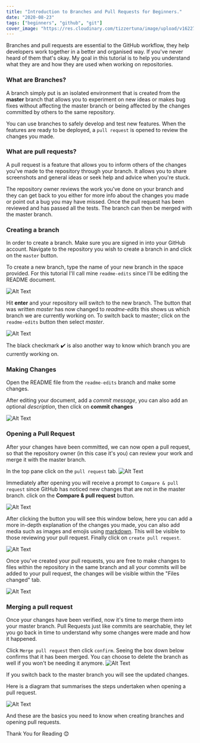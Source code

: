 ```yaml
---
title: "Introduction to Branches and Pull Requests for Beginners."
date: "2020-08-23"
tags: ["beginners", "github", "git"]
cover_image: "https://res.cloudinary.com/tizzertuna/image/upload/v1622758170/Articles/article_3_2x_rfbswk.png"
---
```


Branches and pull requests are essential to the GitHub workflow, they help developers work together in a better and organised way. If you've never heard of them that's okay. My goal in this tutorial is to help you understand what they are and how they are used when working on repositories.

### **What are Branches?**

A branch simply put is an isolated environment that is created from the **master** branch that allows you to experiment on new ideas or makes bug fixes without affecting the master branch or being affected by the changes committed by others to the same repository.

You can use branches to safely develop and test new features. When the features are ready to be deployed, a `pull request` is opened to review the changes you made.

### **What are pull requests?**

A pull request is a feature that allows you to inform others of the changes you've made to the repository through your branch.
It allows you to share screenshots and general ideas or seek help and advice when you're stuck.

The repository owner reviews the work you've done on your branch and they can get back to you either for more info about the changes you made or point out a bug you may have missed.
Once the pull request has been reviewed and has passed all the tests. The branch can then be merged with the master branch.

### **Creating a branch**

In order to create a branch. Make sure you are signed in into your GitHub account. Navigate to the repository you wish to create a branch in and click on the `master` button.

To create a new branch, type the name of your new branch in the space provided. For this tutorial I'll call mine `readme-edits` since I'll be editing the README document.

![Alt Text](https://dev-to-uploads.s3.amazonaws.com/i/0ak9qx4n538czpyigdu7.png)

Hit **enter**  and your repository will switch to the new branch. The button that was written *master* has now changed to *readme-edits* this shows us which branch we are currently working on. To switch back to master; click on the `readme-edits` button then select *master*.

![Alt Text](https://dev-to-uploads.s3.amazonaws.com/i/mfti4zeq8qqixwn61hsn.png)

The black checkmark ✔️ is also another way to know which branch you are currently working on.

### **Making Changes**

Open the README file from the `readme-edits` branch and make some changes.

After editing your document, add a *commit message*, you can also add an optional *description*, then click on **commit changes**

![Alt Text](https://dev-to-uploads.s3.amazonaws.com/i/n4qzrvmqrn01xwwbdhzk.png)

### **Opening a Pull Request**

After your changes have been committed, we can now open a pull request, so that the repository owner (in this case it's you) can review your work and merge it with the master branch.

In the top pane click on the `pull request` tab.
![Alt Text](https://dev-to-uploads.s3.amazonaws.com/i/i0pg0ttk6fidzxgm88gf.png)

Immediately after opening you will receive a prompt to `Compare & pull request` since GitHub has noticed new changes that are not in the master branch. click on the **Compare & pull request** button.

![Alt Text](https://dev-to-uploads.s3.amazonaws.com/i/2s2ioedaxkjc3ayy8z42.png)

After clicking the button you will see this window below, here you can add a more in-depth explanation of the changes you made, you can also add media such as images and emojis using [markdown](https://www.markdownguide.org/getting-started/). This will be visible to those reviewing your pull request. Finally click on `create pull request`.

![Alt Text](https://dev-to-uploads.s3.amazonaws.com/i/g2vrby8suc4ayquydnj8.png)

Once you've created your pull requests, you are free to make changes to files within the repository in the same branch and all your commits will be added to your pull request, the changes will be visible within the "Files changed" tab.

![Alt Text](https://dev-to-uploads.s3.amazonaws.com/i/2ojggvhwbxlma1hi5gpw.png)

### **Merging a pull request**

Once your changes have been verified, now it's time to merge them into your master branch. Pull Requests just like commits are searchable, they let you go back in time to understand why some changes were made and how it happened.

Click `Merge pull request` then click `confirm`. Seeing the box down below confirms that it has been merged. You can choose to delete the branch as well if you won't be needing it anymore.
![Alt Text](https://dev-to-uploads.s3.amazonaws.com/i/mrhpf94xfxbmmm9fqmzo.png)

If you switch back to the master branch you will see the updated changes.

Here is a diagram that summarises the steps undertaken when opening a pull request.

![Alt Text](https://dev-to-uploads.s3.amazonaws.com/i/cupyitq4w3xzhf4og1ml.png)

And these are the basics you need to know when creating branches and opening pull requests.

Thank You for Reading 😊
